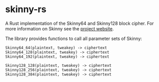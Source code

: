 # skinny-rs
A Rust implementation of the Skinny64 and Skinny128 block cipher. For more
information on Skinny see the 
[project website](https://sites.google.com/site/skinnycipher/).

The library provides functions to call all parameter sets of Skinny:

    Skinny64_64(plaintext, tweakey) -> ciphertext
    Skinny64_128(plaintext, tweakey) -> ciphertext
    Skinny64_192(plaintext, tweakey) -> ciphertext
    
    Skinny128_128(plaintext, tweakey) -> ciphertext
    Skinny128_256(plaintext, tweakey) -> ciphertext
    Skinny128_384(plaintext, tweakey) -> ciphertext

